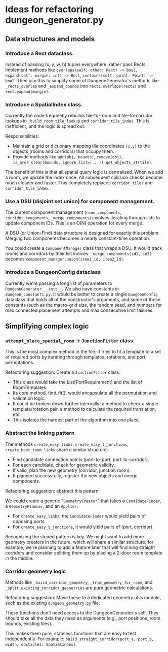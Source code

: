 # Ideas for refactoring dungeon_generator.py

## Data structures and models

### Introduce a Rect dataclass.

Instead of passing (x, y, w, h) tuples everywhere, rather pass Rects. Implement methods like `overlaps(self, other: Rect) -> bool`, `expand(self, margin: int) -> Rect`, `contains(self, point: Point) -> bool`. Then use this to simplify some of DungeonGenerator's methods like `_rects_overlap` and `_expand_bounds` into `rect1.overlaps(rect2)` and `rect.expand(margin)`.

### Introduce a SpatialIndex class.

Currently the code frequnetly rebuilds tile-to-room and tile-to-corridor lookups in `_build_room_tile_lookup` and `corridor_tile_index`. This is inefficient, and the logic is spread out.

Responsibilities:

* Maintain a grid or dictionary mapping tile coordinates `(x,y)` to the objects (rooms and corridors) that occupy them.
* Provide methods like `add(obj, bounds)`, `remove(obj)`, `is_area_clear(bounds, ignore_list=[...])`, `get_objects_at(tile)`.

The benefit of this is that all spatial query logic is centralized. When we add a room, we update the index once. All subsequent collision checks become much cleaner and faster. This completely replaces `corridor_tiles` and `corridor_tile_index`.

### Use a DSU (disjoint set union) for component management.

The current component management (`room_components`, `corridor_components`, `_merge_components`) involves iterating through lists to update component IDs. This is an O(N) operation for every merge.

A DSU (or Union-Find) data structure is designed for exactly this problem. Merging two components becomes a nearly constant-time operation.

You could create a `ComponentManager` class that wraps a DSU. It would track rooms and corridors by their list indices. `_merge_components(id1, id2)` becomes `component_manager.union(item1_id, item2_id)`.

### Introduce a DungeonConfig dataclass

Currently we're passing a long list of parameters to `DungeonGenerator.__init__`. We also have constants in `dungeon_constants.py`. It would be better to create a single `DungeonConfig` dataclass that holds all of the constructor's arguments, and some of those constants (such as the macro-grid size, the random seed, and numbers for max connected placement attempts and max consecutive limit failures.

## Simplifying complex logic

### `attempt_place_special_room` -> `JunctionFitter` class

This is the most complex method in the file. It tries to fit a template to a set of required ports by iterating through templates, rotations, and port permutations.

Refactoring suggestion: Create a `JunctionFitter` class.

* This class would take the List[PortRequirement] and the list of RoomTemplates.
* Its core method, find_fit(), would encapsulate all the permutation and validation logic.
* It could be broken down further internally: a method to check a single template/rotation pair, a method to calculate the required translation, etc.
* This isolates the hardest part of the algorithm into one place.

### Abstract the linking pattern

The methods `create_easy_links`, `create_easy_t_junctions`, `create_bent_room_links` share a similar structure:

* Find candidate connection points (port-to-port, port-to-corridor).
* For each candidate, check for geometric validity.
* If valid, plan the new geometry (corridor, junction room).
* If planned successfully, register the new objects and merge components.

Refactoring suggestion: abstract this pattern.

We could create a generic "`GeometryCreator`" that takes a `CandidateFinder`, a `GeometryPlanner`, and an `Applier`.

* For `create_easy_links`, the `CandidateFinder` would yield pairs of opposing ports.
* For `create_easy_t_junctions`, it would yield pairs of (port, corridor).

Recognizing the shared pattern is key. We might want to add more geometry creators in the future, which will share a similar structure; for example, we're planning to add a feature later that will find long straight corridors and consider splitting them up by placing a 2-door room template in the middle.

### Corridor geometry logic

Methods like `_build_corridor_geometry`, `_trim_geometry_for_room`, and `_split_existing_corridor_geometries` are pure geometric calculations.

Refactoring suggestion: Move these to a dedicated geometry utils module, such as the existing `dungeon_geometry.py` file.

These functions don't need access to the DungeonGenerator's self. They should take all the data they need as arguments (e.g., port positions, room bounds, existing tiles).

This makes them pure, stateless functions that are easy to test independently. For example: `build_straight_corridor(port_a, port_b, width, obstacles: SpatialIndex)`.